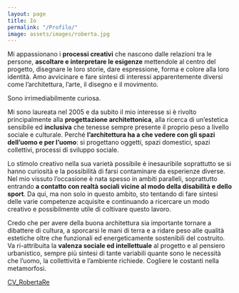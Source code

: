 ```yaml
---
layout: page
title: Io
permalink: "/Profilo/"
image: assets/images/roberta.jpg
---
```


Mi appassionano i **processi creativi** che nascono dalle relazioni tra le persone, **ascoltare e interpretare le esigenze** mettendole al centro del progetto, disegnare le loro storie, dare espressione, forma e colore alla loro identità. Amo avvicinare e fare sintesi di interessi apparentemente diversi come l’architettura, l’arte, il disegno e il movimento.

Sono irrimediabilmente curiosa.

Mi sono laureata nel 2005 e da subito il mio interesse si è rivolto principalmente alla **progettazione architettonica**, alla ricerca di un’estetica sensibile ed **inclusiva** che tenesse sempre presente il proprio peso a livello sociale e culturale. Perché **l’architettura ha a che vedere con gli spazi dell’uomo e per l’uomo**: si progettano oggetti, spazi domestici, spazi collettivi, processi di sviluppo sociale.

Lo stimolo creativo nella sua varietà possibile è inesauribile soprattutto se si hanno curiosità e la possibilità di farsi contaminare da esperienze diverse. Nel mio vissuto l’occasione è nata spesso in ambiti paralleli, soprattutto entrando **a contatto con realtà sociali vicine al modo della disabilità e dello sport**. Da qui, ma non solo in questo ambito, sto tentando di fare sintesi delle varie competenze acquisite e continuando a ricercare un modo creativo e possibilmente utile di coltivare questo lavoro.

Credo che per avere della buona architettura sia importante tornare a dibattere di cultura, a sporcarsi le mani di terra e a ridare peso alle qualità estetiche oltre che funzionali ed energeticamente sostenibili del costruito. Va ri-attribuita la **valenza sociale ed intellettuale** al progetto e al pensiero urbanistico, sempre più sintesi di tante variabili quante sono le necessità che l’uomo, la collettività e l’ambiente richiede. Cogliere le costanti nella metamorfosi.

[CV_RobertaRe](/assets/files/CV_RobertaRe_2025.pdf)
